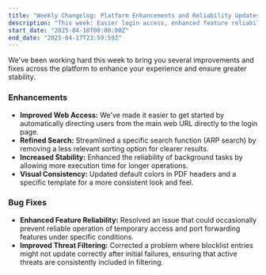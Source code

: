 ```yaml
---
title: "Weekly Changelog: Platform Enhancements and Reliability Updates"
description: "This week: Easier login access, enhanced feature reliability (access, filtering), streamlined search, and refreshed visuals improve your platform experience."
start_date: "2025-04-10T00:00:00Z"
end_date: "2025-04-17T23:59:59Z"
---
```


We've been working hard this week to bring you several improvements and fixes across the platform to enhance your experience and ensure greater stability.

### Enhancements

*   **Improved Web Access:** We've made it easier to get started by automatically directing users from the main web URL directly to the login page.
*   **Refined Search:** Streamlined a specific search function (ARP search) by removing a less relevant sorting option for clearer results.
*   **Increased Stability:** Enhanced the reliability of background tasks by allowing more execution time for longer operations.
*   **Visual Consistency:** Updated default colors in PDF headers and a specific template for a more consistent look and feel.

### Bug Fixes

*   **Enhanced Feature Reliability:** Resolved an issue that could occasionally prevent reliable operation of temporary access and port forwarding features under specific conditions.
*   **Improved Threat Filtering:** Corrected a problem where blocklist entries might not update correctly after initial failures, ensuring that active threats are consistently included in filtering.
